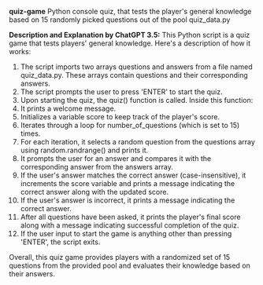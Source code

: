 **quiz-game**
Python console quiz, that tests the player's general knowledge based on 15 randomly picked questions out of the pool quiz_data.py



**Description and Explanation by ChatGPT 3.5:**
This Python script is a quiz game that tests players' general knowledge. Here's a description of how it works:

1. The script imports two arrays questions and answers from a file named quiz_data.py. These arrays contain questions and their corresponding answers.
2. The script prompts the user to press 'ENTER' to start the quiz.
3. Upon starting the quiz, the quiz() function is called. Inside this function:
4. It prints a welcome message.
5. Initializes a variable score to keep track of the player's score.
6. Iterates through a loop for number_of_questions (which is set to 15) times.
7. For each iteration, it selects a random question from the questions array using random.randrange() and prints it.
8. It prompts the user for an answer and compares it with the corresponding answer from the answers array.
9. If the user's answer matches the correct answer (case-insensitive), it increments the score variable and prints a message indicating the correct answer along with the updated score.
10. If the user's answer is incorrect, it prints a message indicating the correct answer.
11. After all questions have been asked, it prints the player's final score along with a message indicating successful completion of the quiz.
12. If the user input to start the game is anything other than pressing 'ENTER', the script exits.

Overall, this quiz game provides players with a randomized set of 15 questions from the provided pool and evaluates their knowledge based on their answers.
